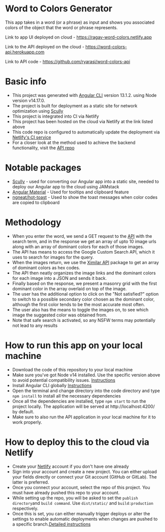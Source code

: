 # Word to Colors Generator

This app takes in a word (or a phrase) as input and shows you associated colors of the object that the word or phrase represents.

Link to app UI deployed on cloud - https://ragav-word-colors.netlify.app

Link to the API deployed on the cloud - https://word-colors-api.herokuapp.com

Link to API code - https://github.com/ryarasi/word-colors-api

# Basic info

- This project was generated with [Angular CLI](https://github.com/angular/angular-cli) version 13.1.2. using Node version v14.17.0.
- The project is built for deployment as a static site for network optimization using [Scully](https://scully.io/docs/learn/overview/)
- This project is integrated into CI via Netlify
- This project has been hosted on the cloud via Netlify at the link listed above
- This code repo is configured to automatically update the deployment via [Netlify's CI service](https://www.netlify.com/blog/2016/09/29/a-step-by-step-guide-deploying-on-netlify/)
- For a closer look at the method used to achieve the backend functionality, visit the [API repo](https://github.com/ryarasi/word-colors-api)

# Notable packages

- [Scully](https://scully.io/docs/learn/overview/) - used for converting our Angular app into a static site, needed to deploy our Angular app to the cloud using JAMstack
- [Angular Material](https://material.angular.io/) - Used for tooltips and clipboard feature
- [ngneat/hot-toast](https://ngneat.github.io/hot-toast/) - Used to show the toast messages when color codes are copied to clipboard

# Methodology

- When you enter the word, we send a GET request to the [API](https://github.com/ryarasi/word-colors-api) with the search term, and in the response we get an array of upto 10 image urls along with an array of dominant colors for each of those images.
- The API has means to access the Google Custom Search API, which it uses to search for images for the query.
- When the images return, we use the [Ximilar API](https://www.ximilar.com/all-services/) package to get an array of dominant colors as hex codes.
- The API then neatly organizes the image links and the dominant colors for each image into a JSON and sends it back.
- Finally based on the response, we present a masonry grid with the first dominant color in the array overlaid on top of the image.
- The user has the additional option to click on the "Not satisfied?" option to switch to a possible secondary color chosen as the dominant color, although the first color tends to be the most accurate most often.
- The user also has the means to toggle the images on, to see which image the suggested color was obtained from.
- Note that safe search is activated, so any NSFW terms may potentially not lead to any results

# How to run this app on your local machine

- Download the code of this repository to your local machine
- Make sure you've got Node v14 installed. Use the specific version above to avoid potential compatibility issues. [Instructions](https://nodejs.org/en/download/)
- Install Angular CLI globally [Instructions](https://nodejs.org/en/download/)
- Open the terminal and change directory into the code directory and type `npm install` to install all the necessary dependencies
- Once all the dependencies are installed, type `npm start` to run the project locally. The application will be served at http://localhost:4200/ by default.
- Make sure to also run the API application in your local machine for it to work properly.

# How to deploy this to the cloud via Netlify

- Create your [Netlify](https://www.netlify.com/) account if you don't have one already
- Sign into your account and create a new project. You can either upload your fields directly or connect your Git account (GitHub or GitLab). The latter is preferred.
- Once you connect your account, select the repo of this project. You must have already pushed this repo to your account.
- While setting up the repo, you will be asked to set the `publish directory`and `build command`. Use `dist/static/` and `build:production` respectively.
- Once this is set, you can either manually trigger deploys or alter the settings to enable automatic deployments when changes are pushed to a specific branch.[Detailed instructions](https://www.netlify.com/blog/2016/09/29/a-step-by-step-guide-deploying-on-netlify/)
